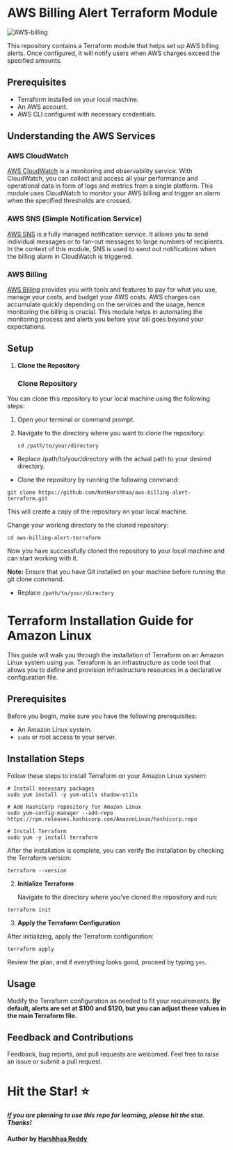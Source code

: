 # AWS Billing Alert Terraform Module

![AWS-billing](https://imgur.com/5DqRw6F.png)

This repository contains a Terraform module that helps set up AWS billing alerts. Once configured, it will notify users when AWS charges exceed the specified amounts.

## Prerequisites
- Terraform installed on your local machine.
- An AWS account.
- AWS CLI configured with necessary credentials.

## Understanding the AWS Services

### AWS CloudWatch

[AWS CloudWatch](https://aws.amazon.com/cloudwatch/) is a monitoring and observability service. With CloudWatch, you can collect and access all your performance and operational data in form of logs and metrics from a single platform. This module uses CloudWatch to monitor your AWS billing and trigger an alarm when the specified thresholds are crossed.

### AWS SNS (Simple Notification Service)

[AWS SNS](https://aws.amazon.com/sns/) is a fully managed notification service. It allows you to send individual messages or to fan-out messages to large numbers of recipients. In the context of this module, SNS is used to send out notifications when the billing alarm in CloudWatch is triggered.

### AWS Billing

[AWS Billing](https://aws.amazon.com/aws-cost-management/aws-bill/) provides you with tools and features to pay for what you use, manage your costs, and budget your AWS costs. AWS charges can accumulate quickly depending on the services and the usage, hence monitoring the billing is crucial. This module helps in automating the monitoring process and alerts you before your bill goes beyond your expectations.



## Setup
1. **Clone the Repository**

   ### Clone Repository

You can clone this repository to your local machine using the following steps:

1. Open your terminal or command prompt.

2. Navigate to the directory where you want to clone the repository:

   ```
   cd /path/to/your/directory
   ```
- Replace /path/to/your/directory with the actual path to your desired directory.

- Clone the repository by running the following command:



```
git clone https://github.com/NotHarshhaa/aws-billing-alert-terraform.git
```
This will create a copy of the repository on your local machine.

Change your working directory to the cloned repository:

```
cd aws-billing-alert-terraform
```
Now you have successfully cloned the repository to your local machine and can start working with it.

**Note:** Ensure that you have Git installed on your machine before running the git clone command.

- Replace `/path/to/your/directory`

# Terraform Installation Guide for Amazon Linux

This guide will walk you through the installation of Terraform on an Amazon Linux system using `yum`. Terraform is an infrastructure as code tool that allows you to define and provision infrastructure resources in a declarative configuration file.

## Prerequisites

Before you begin, make sure you have the following prerequisites:
- An Amazon Linux system.
- `sudo` or root access to your server.

## Installation Steps

Follow these steps to install Terraform on your Amazon Linux system:

```
# Install necessary packages
sudo yum install -y yum-utils shadow-utils

# Add HashiCorp repository for Amazon Linux
sudo yum-config-manager --add-repo https://rpm.releases.hashicorp.com/AmazonLinux/hashicorp.repo

# Install Terraform
sudo yum -y install terraform

```

After the installation is complete, you can verify the installation by checking the Terraform version:

```
terraform --version

```


2. **Initialize Terraform**

   Navigate to the directory where you've cloned the repository and run:

```
terraform init
```

3. **Apply the Terraform Configuration**

After initializing, apply the Terraform configuration:

```
terraform apply 
```

Review the plan, and if everything looks good, proceed by typing `yes`.

## Usage
Modify the Terraform configuration as needed to fit your requirements. **By default, alerts are set at $100 and $120, but you can adjust these values in the main Terraform file.**

## Feedback and Contributions
Feedback, bug reports, and pull requests are welcomed. Feel free to raise an issue or submit a pull request.


# Hit the Star! ⭐
***If you are planning to use this repo for learning, please hit the star. Thanks!***

#### Author by [Harshhaa Reddy](https://github.com/NotHarshhaa)
